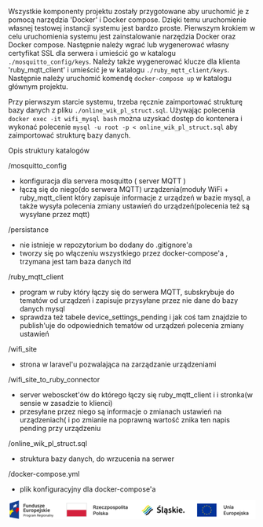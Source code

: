 Wszystkie komponenty projektu zostały przygotowane aby uruchomić je z pomocą narzędzia 'Docker' i Docker compose.
Dzięki temu uruchomienie własnej testowej instancji systemu jest bardzo proste.
Pierwszym krokiem w celu uruchomienia systemu jest zainstalowanie narzędzia Docker oraz Docker compose.
Następnie należy wgrać lub wygenerować własny certyfikat SSL dla serwera i umieścić go w katalogu `./mosquitto_config/keys`.
Należy także wygenerować klucze dla klienta 'ruby_mqtt_client' i umieścić je w katalogu `./ruby_mqtt_client/keys`.
Następnie należy uruchomić komendę `docker-compose up` w katalogu głównym projektu. 

Przy pierwszym starcie systemu, trzeba ręcznie zaimportować strukturę bazy danych z pliku `./online_wik_pl_struct.sql`. Używając polecenia `docker exec -it wifi_mysql bash` można uzyskać dostęp do kontenera i wykonać polecenie `mysql -u root -p < online_wik_pl_struct.sql` aby zaimportować strukturę bazy danych.

Opis struktury katalogów

/mosquitto_config
  - konfiguracja dla servera mosquitto ( server MQTT )
  - łączą się do niego(do serwera MQTT) urządzenia(moduły WiFi + ruby_mqtt_client który zapisuje informacje z urządzeń w bazie mysql, a także wysyła polecenia zmiany ustawień do urządzeń(polecenia też są wysyłane przez mqtt)

/persistance
  - nie istnieje w repozytorium bo dodany do .gitignore'a
  - tworzy się po włączeniu wszystkiego przez docker-compose'a , trzymana jest tam baza danych itd

/ruby_mqtt_client
  - program w ruby który łączy się do serwera MQTT, subskrybuje do tematów od urządzeń i zapisuje przysyłane przez nie dane do bazy danych mysql
  - sprawdza też tabele device_settings_pending i jak coś tam znajdzie to publish'uje do odpowiednich tematów od urządzeń polecenia zmiany ustawień

/wifi_site
  - strona w laravel'u pozwalająca na zarządzanie urządzeniami

/wifi_site_to_ruby_connector
  - server weboscket'ów do którego łączy się ruby_mqtt_client i i stronka(w sensie w zasadzie to klienci)
  - przesyłane przez niego są informacje o zmianach ustawień na urządzeniach( i po zmianie na poprawną wartość znika ten napis pending przy urządzeniu

/online_wik_pl_struct.sql
  - struktura bazy danych, do wrzucenia na serwer

/docker-compose.yml
  - plik konfiguracyjny dla docker-compose'a


![Unia](./unia.png)